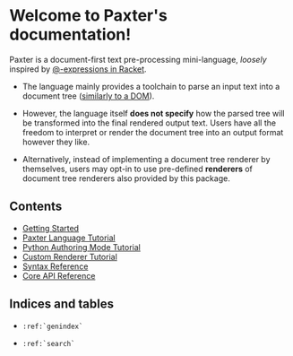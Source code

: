 # Welcome to Paxter's documentation!

Paxter is a document-first text pre-processing mini-language, _loosely_ inspired by
[@-expressions in Racket](https://docs.racket-lang.org/scribble/reader.html).  

-   The language mainly provides a toolchain to parse an input text into a document tree
    ([similarly to a DOM](https://developer.mozilla.org/en-US/docs/Web/API/Document_Object_Model/Introduction)).

-   However, the language itself **does not specify** how the parsed tree 
    will be transformed into the final rendered output text.
    Users have all the freedom to interpret or render the document tree 
    into an output format however they like.

-   Alternatively, instead of implementing a document tree renderer by themselves, 
    users may opt-in to use pre-defined **renderers** of document tree renderers 
    also provided by this package. 

## Contents

- [Getting Started](getting_started.rst)
- [Paxter Language Tutorial](paxter_language_tutorial.md)
- [Python Authoring Mode Tutorial](python_authoring_mode_tutorial.md)
- [Custom Renderer Tutorial](custom_renderer_tutorial.md)
- [Syntax Reference](syntax.rst)
- [Core API Reference](core_api.md)


## Indices and tables

- ```eval_rst
  :ref:`genindex`
  ```
- ```eval_rst
  :ref:`search`
  ```
